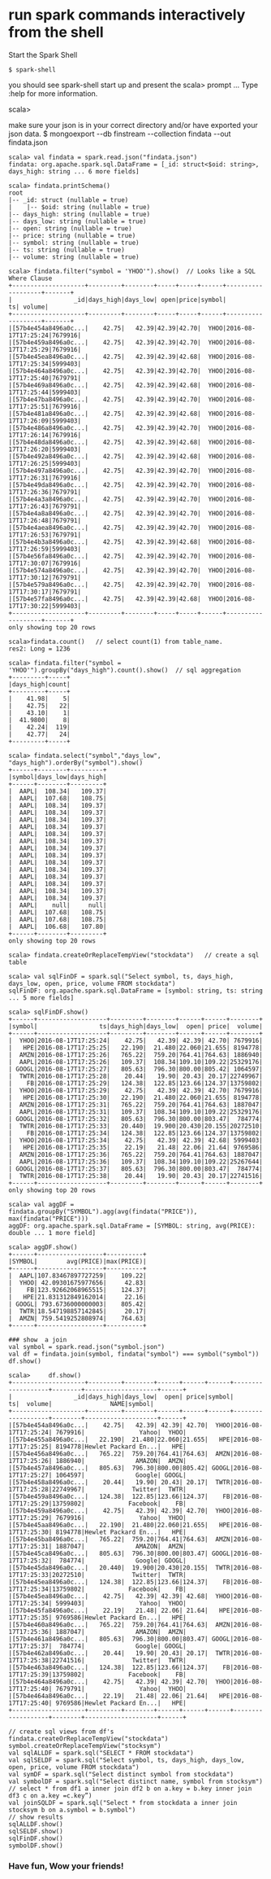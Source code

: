 # run  spark commands interactively from the shell
Start the Spark Shell

    $ spark-shell
you should see spark-shell start up and present the scala> prompt
...
Type :help for more information.

scala> 


make sure your json is in your correct directory and/or have exported your json data.
    $ mongoexport --db finstream --collection findata --out findata.json

    scala> val findata = spark.read.json("findata.json") 
    findata: org.apache.spark.sql.DataFrame = [_id: struct<$oid: string>, days_high: string ... 6 more fields]
    
    scala> findata.printSchema()
    root
    |-- _id: struct (nullable = true)
    |    |-- $oid: string (nullable = true)
    |-- days_high: string (nullable = true)
    |-- days_low: string (nullable = true)
    |-- open: string (nullable = true)
    |-- price: string (nullable = true)
    |-- symbol: string (nullable = true)
    |-- ts: string (nullable = true)
    |-- volume: string (nullable = true)
    
    scala> findata.filter("symbol = 'YHOO'").show()  // Looks like a SQL Where Clause
    +--------------------+---------+--------+-----+-----+------+-------------------+-------+
    |                 _id|days_high|days_low| open|price|symbol|                 ts| volume|
    +--------------------+---------+--------+-----+-----+------+-------------------+-------+
    |[57b4e454a8496a0c...|    42.75|   42.39|42.39|42.70|  YHOO|2016-08-17T17:25:24|7679916|
    |[57b4e459a8496a0c...|    42.75|   42.39|42.39|42.70|  YHOO|2016-08-17T17:25:29|7679916|
    |[57b4e45ea8496a0c...|    42.75|   42.39|42.39|42.68|  YHOO|2016-08-17T17:25:34|5999403|
    |[57b4e464a8496a0c...|    42.75|   42.39|42.39|42.70|  YHOO|2016-08-17T17:25:40|7679791|
    |[57b4e469a8496a0c...|    42.75|   42.39|42.39|42.68|  YHOO|2016-08-17T17:25:44|5999403|
    |[57b4e47ba8496a0c...|    42.75|   42.39|42.39|42.70|  YHOO|2016-08-17T17:25:51|7679916|
    |[57b4e481a8496a0c...|    42.75|   42.39|42.39|42.68|  YHOO|2016-08-17T17:26:09|5999403|
    |[57b4e486a8496a0c...|    42.75|   42.39|42.39|42.70|  YHOO|2016-08-17T17:26:14|7679916|
    |[57b4e48da8496a0c...|    42.75|   42.39|42.39|42.68|  YHOO|2016-08-17T17:26:20|5999403|
    |[57b4e492a8496a0c...|    42.75|   42.39|42.39|42.68|  YHOO|2016-08-17T17:26:25|5999403|
    |[57b4e497a8496a0c...|    42.75|   42.39|42.39|42.70|  YHOO|2016-08-17T17:26:31|7679916|
    |[57b4e49da8496a0c...|    42.75|   42.39|42.39|42.70|  YHOO|2016-08-17T17:26:36|7679791|
    |[57b4e4a3a8496a0c...|    42.75|   42.39|42.39|42.70|  YHOO|2016-08-17T17:26:43|7679791|
    |[57b4e4a8a8496a0c...|    42.75|   42.39|42.39|42.70|  YHOO|2016-08-17T17:26:48|7679791|
    |[57b4e4aea8496a0c...|    42.75|   42.39|42.39|42.70|  YHOO|2016-08-17T17:26:53|7679791|
    |[57b4e4b3a8496a0c...|    42.75|   42.39|42.39|42.68|  YHOO|2016-08-17T17:26:59|5999403|
    |[57b4e56fa8496a0c...|    42.75|   42.39|42.39|42.70|  YHOO|2016-08-17T17:30:07|7679916|
    |[57b4e574a8496a0c...|    42.75|   42.39|42.39|42.70|  YHOO|2016-08-17T17:30:12|7679791|
    |[57b4e579a8496a0c...|    42.75|   42.39|42.39|42.70|  YHOO|2016-08-17T17:30:17|7679791|
    |[57b4e57fa8496a0c...|    42.75|   42.39|42.39|42.68|  YHOO|2016-08-17T17:30:22|5999403|
    +--------------------+---------+--------+-----+-----+------+-------------------+-------+
    only showing top 20 rows
    
    scala>findata.count()   // select count(1) from table_name.
    res2: Long = 1236
    
    scala> findata.filter("symbol = 'YHOO'").groupBy("days_high").count().show()  // sql aggregation
    +---------+-----+                                                               
    |days_high|count|
    +---------+-----+
    |    41.98|    5|
    |    42.75|   22|
    |    43.10|    1|
    |  41.9800|    8|
    |    42.24|  119|
    |    42.77|   24|
    +---------+-----+
    
    scala> findata.select("symbol","days_low", "days_high").orderBy("symbol").show()
    +------+--------+---------+
    |symbol|days_low|days_high|
    +------+--------+---------+
    |  AAPL|  108.34|   109.37|
    |  AAPL|  107.68|   108.75|
    |  AAPL|  108.34|   109.37|
    |  AAPL|  108.34|   109.37|
    |  AAPL|  108.34|   109.37|
    |  AAPL|  108.34|   109.37|
    |  AAPL|  108.34|   109.37|
    |  AAPL|  108.34|   109.37|
    |  AAPL|  108.34|   109.37|
    |  AAPL|  108.34|   109.37|
    |  AAPL|  108.34|   109.37|
    |  AAPL|  108.34|   109.37|
    |  AAPL|  108.34|   109.37|
    |  AAPL|  108.34|   109.37|
    |  AAPL|  108.34|   109.37|
    |  AAPL|  108.34|   109.37|
    |  AAPL|    null|     null|
    |  AAPL|  107.68|   108.75|
    |  AAPL|  107.68|   108.75|
    |  AAPL|  106.68|   107.80|
    +------+--------+---------+
    only showing top 20 rows
    
    scala> findata.createOrReplaceTempView("stockdata")   // create a sql table
    
    scala> val sqlFinDF = spark.sql("Select symbol, ts, days_high, days_low, open, price, volume FROM stockdata")
    sqlFinDF: org.apache.spark.sql.DataFrame = [symbol: string, ts: string ... 5 more fields]
    
    scala> sqlFinDF.show()
    +------+-------------------+---------+--------+------+------+--------+
    |symbol|                 ts|days_high|days_low|  open| price|  volume|
    +------+-------------------+---------+--------+------+------+--------+
    |  YHOO|2016-08-17T17:25:24|    42.75|   42.39| 42.39| 42.70| 7679916|
    |   HPE|2016-08-17T17:25:25|   22.190|  21.480|22.060|21.655| 8194778|
    |  AMZN|2016-08-17T17:25:26|   765.22|  759.20|764.41|764.63| 1886940|
    |  AAPL|2016-08-17T17:25:26|   109.37|  108.34|109.10|109.22|25329176|
    | GOOGL|2016-08-17T17:25:27|   805.63|  796.30|800.00|805.42| 1064597|
    |  TWTR|2016-08-17T17:25:28|    20.44|   19.90| 20.43| 20.17|22749967|
    |    FB|2016-08-17T17:25:29|   124.38|  122.85|123.66|124.37|13759802|
    |  YHOO|2016-08-17T17:25:29|    42.75|   42.39| 42.39| 42.70| 7679916|
    |   HPE|2016-08-17T17:25:30|   22.190|  21.480|22.060|21.655| 8194778|
    |  AMZN|2016-08-17T17:25:31|   765.22|  759.20|764.41|764.63| 1887047|
    |  AAPL|2016-08-17T17:25:31|   109.37|  108.34|109.10|109.22|25329176|
    | GOOGL|2016-08-17T17:25:32|   805.63|  796.30|800.00|803.47|  784774|
    |  TWTR|2016-08-17T17:25:33|   20.440|  19.900|20.430|20.155|20272510|
    |    FB|2016-08-17T17:25:34|   124.38|  122.85|123.66|124.37|13759802|
    |  YHOO|2016-08-17T17:25:34|    42.75|   42.39| 42.39| 42.68| 5999403|
    |   HPE|2016-08-17T17:25:35|    22.19|   21.48| 22.06| 21.64| 9769586|
    |  AMZN|2016-08-17T17:25:36|   765.22|  759.20|764.41|764.63| 1887047|
    |  AAPL|2016-08-17T17:25:36|   109.37|  108.34|109.10|109.22|25267644|
    | GOOGL|2016-08-17T17:25:37|   805.63|  796.30|800.00|803.47|  784774|
    |  TWTR|2016-08-17T17:25:38|    20.44|   19.90| 20.43| 20.17|22741516|
    +------+-------------------+---------+--------+------+------+--------+
    only showing top 20 rows
    
    scala> val aggDF = findata.groupBy("SYMBOL").agg(avg(findata("PRICE")), max(findata("PRICE")))
    aggDF: org.apache.spark.sql.DataFrame = [SYMBOL: string, avg(PRICE): double ... 1 more field]
    
    scala> aggDF.show()
    +------+------------------+----------+                                          
    |SYMBOL|        avg(PRICE)|max(PRICE)|
    +------+------------------+----------+
    |  AAPL|107.83467897727259|    109.22|
    |  YHOO| 42.09301675977656|     42.83|
    |    FB|123.92662068965515|    124.37|
    |   HPE|21.831312849162014|     22.16|
    | GOOGL| 793.6736000000003|    805.42|
    |  TWTR|18.547198857142845|     20.17|
    |  AMZN| 759.5419252808974|    764.63|
    +------+------------------+----------+
    
    ### show  a join
    val symbol = spark.read.json("symbol.json")
    val df = findata.join(symbol, findata("symbol") === symbol("symbol"))
    df.show()   
    
    scala>     df.show() 
    +--------------------+---------+--------+------+------+------+-------------------+--------+--------------------+------+
    |                 _id|days_high|days_low|  open| price|symbol|                 ts|  volume|                NAME|symbol|
    +--------------------+---------+--------+------+------+------+-------------------+--------+--------------------+------+
    |[57b4e454a8496a0c...|    42.75|   42.39| 42.39| 42.70|  YHOO|2016-08-17T17:25:24| 7679916|               Yahoo|  YHOO|
    |[57b4e455a8496a0c...|   22.190|  21.480|22.060|21.655|   HPE|2016-08-17T17:25:25| 8194778|Hewlet Packard En...|   HPE|
    |[57b4e456a8496a0c...|   765.22|  759.20|764.41|764.63|  AMZN|2016-08-17T17:25:26| 1886940|              AMAZON|  AMZN|
    |[57b4e457a8496a0c...|   805.63|  796.30|800.00|805.42| GOOGL|2016-08-17T17:25:27| 1064597|              Google| GOOGL|
    |[57b4e458a8496a0c...|    20.44|   19.90| 20.43| 20.17|  TWTR|2016-08-17T17:25:28|22749967|             Twitter|  TWTR|
    |[57b4e459a8496a0c...|   124.38|  122.85|123.66|124.37|    FB|2016-08-17T17:25:29|13759802|            Facebook|    FB|
    |[57b4e459a8496a0c...|    42.75|   42.39| 42.39| 42.70|  YHOO|2016-08-17T17:25:29| 7679916|               Yahoo|  YHOO|
    |[57b4e45aa8496a0c...|   22.190|  21.480|22.060|21.655|   HPE|2016-08-17T17:25:30| 8194778|Hewlet Packard En...|   HPE|
    |[57b4e45ba8496a0c...|   765.22|  759.20|764.41|764.63|  AMZN|2016-08-17T17:25:31| 1887047|              AMAZON|  AMZN|
    |[57b4e45ca8496a0c...|   805.63|  796.30|800.00|803.47| GOOGL|2016-08-17T17:25:32|  784774|              Google| GOOGL|
    |[57b4e45da8496a0c...|   20.440|  19.900|20.430|20.155|  TWTR|2016-08-17T17:25:33|20272510|             Twitter|  TWTR|
    |[57b4e45ea8496a0c...|   124.38|  122.85|123.66|124.37|    FB|2016-08-17T17:25:34|13759802|            Facebook|    FB|
    |[57b4e45ea8496a0c...|    42.75|   42.39| 42.39| 42.68|  YHOO|2016-08-17T17:25:34| 5999403|               Yahoo|  YHOO|
    |[57b4e45fa8496a0c...|    22.19|   21.48| 22.06| 21.64|   HPE|2016-08-17T17:25:35| 9769586|Hewlet Packard En...|   HPE|
    |[57b4e460a8496a0c...|   765.22|  759.20|764.41|764.63|  AMZN|2016-08-17T17:25:36| 1887047|              AMAZON|  AMZN|
    |[57b4e461a8496a0c...|   805.63|  796.30|800.00|803.47| GOOGL|2016-08-17T17:25:37|  784774|              Google| GOOGL|
    |[57b4e462a8496a0c...|    20.44|   19.90| 20.43| 20.17|  TWTR|2016-08-17T17:25:38|22741516|             Twitter|  TWTR|
    |[57b4e463a8496a0c...|   124.38|  122.85|123.66|124.37|    FB|2016-08-17T17:25:39|13759802|            Facebook|    FB|
    |[57b4e464a8496a0c...|    42.75|   42.39| 42.39| 42.70|  YHOO|2016-08-17T17:25:40| 7679791|               Yahoo|  YHOO|
    |[57b4e464a8496a0c...|    22.19|   21.48| 22.06| 21.64|   HPE|2016-08-17T17:25:40| 9769586|Hewlet Packard En...|   HPE|
    +--------------------+---------+--------+------+------+------+-------------------+--------+--------------------+------+

    // create sql views from df's
    findata.createOrReplaceTempView("stockdata")
    symbol.createOrReplaceTempView("stocksym")
    val sqlALLDF = spark.sql("SELECT * FROM stockdata")
    val sqlSELDF = spark.sql("Select symbol, ts, days_high, days_low, open, price, volume FROM stockdata")
    val symDF = spark.sql("Select distinct symbol from stockdata")
    val symbolDF = spark.sql("Select distinct name, symbol from stocksym")
    // select * from df1 a inner join df2 b on a.key = b.key inner join df3 c on a.key =c.key”)
    val joinSQLDF = spark.sql("Select * from stockdata a inner join stocksym b on a.symbol = b.symbol")
    // show results
    sqlALLDF.show()
    sqlSELDF.show()
    sqlFinDF.show()
    symbolDF.show()

    
    
### Have fun, Wow your friends!
